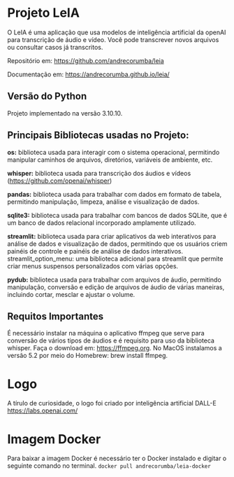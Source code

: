 # Projeto LeIA
O LeIA é uma aplicação que usa modelos de inteligência artificial da openAI para transcrição de áudio e vídeo.
Você pode transcrever novos arquivos ou consultar casos já transcritos.

Repositório em: https://github.com/andrecorumba/leia

Documentação em: https://andrecorumba.github.io/leia/


## Versão do Python
Projeto implementado na versão 3.10.10.

## Principais Bibliotecas usadas no Projeto: 
**os:** biblioteca usada para interagir com o sistema operacional, permitindo manipular caminhos de arquivos, diretórios, 
variáveis ​​de ambiente, etc.

**whisper:** biblioteca usada para transcrição dos áudios e vídeos (https://github.com/openai/whisper)

**pandas:** biblioteca usada para trabalhar com dados em formato de tabela, permitindo manipulação, limpeza, análise e visualização de dados.

**sqlite3:** biblioteca usada para trabalhar com bancos de dados SQLite, que é um banco de dados relacional incorporado amplamente utilizado.

**streamlit:** biblioteca usada para criar aplicativos da web interativos para análise de dados e visualização de dados, permitindo que os usuários criem painéis de controle e painéis de análise de dados interativos.
streamlit_option_menu: uma biblioteca adicional para streamlit que permite criar menus suspensos personalizados com várias opções.

**pydub:** biblioteca usada para trabalhar com arquivos de áudio, permitindo manipulação, conversão e edição de arquivos de áudio de várias maneiras, incluindo cortar, mesclar e ajustar o volume.

## Requitos Importantes
É necessário instalar na máquina o aplicativo ffmpeg que serve para conversão de vários tipos de áudios e é requisito para uso da biblioteca whisper. Faça o download em: https://ffmpeg.org. No MacOS instalamos a versão 5.2 por meio do Homebrew: brew install ffmpeg.

# Logo
A tírulo de curiosidade, o logo foi criado por inteligência artificial DALL-E https://labs.openai.com/

# Imagem Docker
Para baixar a imagem Docker é necessário ter o Docker instalado e digitar o seguinte comando no terminal.
`docker pull andrecorumba/leia-docker`
